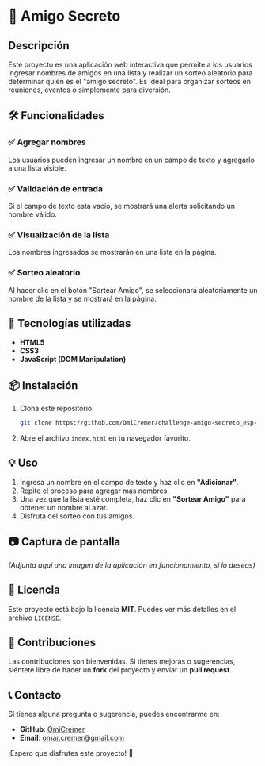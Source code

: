# 🎁 Amigo Secreto

## Descripción
Este proyecto es una aplicación web interactiva que permite a los usuarios ingresar nombres de amigos en una lista y realizar un sorteo aleatorio para determinar quién es el "amigo secreto". Es ideal para organizar sorteos en reuniones, eventos o simplemente para diversión.

## 🛠️ Funcionalidades
### ✅ Agregar nombres
Los usuarios pueden ingresar un nombre en un campo de texto y agregarlo a una lista visible.

### ✅ Validación de entrada
Si el campo de texto está vacío, se mostrará una alerta solicitando un nombre válido.

### ✅ Visualización de la lista
Los nombres ingresados se mostrarán en una lista en la página.

### ✅ Sorteo aleatorio
Al hacer clic en el botón "Sortear Amigo", se seleccionará aleatoriamente un nombre de la lista y se mostrará en la página.

## 🚀 Tecnologías utilizadas
- **HTML5**
- **CSS3**
- **JavaScript (DOM Manipulation)**

## 📦 Instalación
1. Clona este repositorio:
   ```sh
   git clone https://github.com/OmiCremer/challenge-amigo-secreto_esp-main
   ```
2. Abre el archivo `index.html` en tu navegador favorito.

## 💡 Uso
1. Ingresa un nombre en el campo de texto y haz clic en **"Adicionar"**.
2. Repite el proceso para agregar más nombres.
3. Una vez que la lista esté completa, haz clic en **"Sortear Amigo"** para obtener un nombre al azar.
4. Disfruta del sorteo con tus amigos.

## 📷 Captura de pantalla
*(Adjunta aquí una imagen de la aplicación en funcionamiento, si lo deseas)*

## 📝 Licencia
Este proyecto está bajo la licencia **MIT**. Puedes ver más detalles en el archivo `LICENSE`.

## 🤝 Contribuciones
Las contribuciones son bienvenidas. Si tienes mejoras o sugerencias, siéntete libre de hacer un **fork** del proyecto y enviar un **pull request**.

## 📞 Contacto
Si tienes alguna pregunta o sugerencia, puedes encontrarme en:
- **GitHub**: [OmiCremer](https://github.com/OmiCremer)
- **Email**: omar.cremer@gmail.com

¡Espero que disfrutes este proyecto! 🎉




